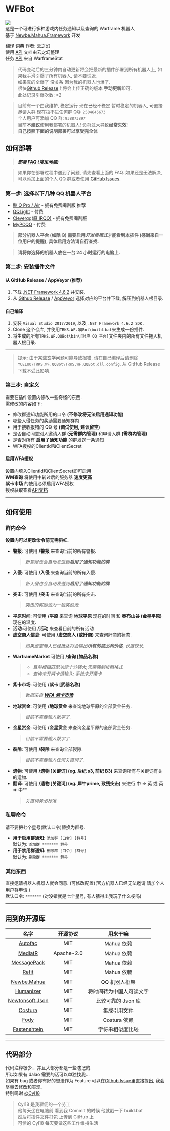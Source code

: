 # WFBot

![](https://ci.appveyor.com/api/projects/status/xdrcdmge2pub0ga6)  
这是一个可进行多种游戏内任务通知以及查询的 Warframe 机器人  
基于 [Newbe.Mahua.Framework](https://github.com/newbe36524/Newbe.Mahua.Framework) 开发

翻译 [词典](https://github.com/Richasy/WFA_Lexicon) 作者: 云之幻  
使用 [API](https://blog.richasy.cn/document/wfa/api/) 文档由云之幻整理  
任务 [API](https://docs.warframestat.us/) 来自 WarframeStat

> 代码变动后的三分钟内自动更新将会把最新的插件部署到所有机器人上, 如果我手滑引爆了所有机器人, 请不要慌张.  
> 如果真的全爆了 没关系 因为我的机器人也爆了.  
> 很快[Github Release](https://github.com/TRKS-Team/WFBot/releases/latest)上将会上传正确的版本 **手动更新**即可.  
> 此处记录引爆次数: *2

> 目前有一个由我维护, ~~稳定运行~~ ~~现在已经不稳定~~ 暂时稳定的机器人, ~~可直接邀请入群~~ 现在拉不进任何群 QQ: `2504645673`  
> 个人用户可添加 QQ 群: `938873897`  
> 目前**不建议**使用我部署的机器人! 负荷过大导致**经常失效**!  
> **自己按照下面的说明部署可以享受完全体**

## 如何部署

> **_[部署 FAQ (常见问题)](docs/faq.md)_**

> 如果你在部署过程中遇到了问题, 请先查看上面的 FAQ. 如果还是无法解决, 可以添加上面的个人 QQ 群或者使用 [GitHub Issues](https://github.com/TRKS-Team/WFBot/issues).

### 第一步: 选择以下几种 QQ 机器人平台

- [酷 Q Pro / Air](https://cqp.cc/) - 拥有免费阉割版 推荐
- [QQLight](https://www.52chat.cc/download.php) - 付费
- [Cleverqq(原 IRQQ)](https://www.cleverqq.cn/) - 拥有免费阉割版
- [MyPCQQ](https://mypcqq.cc/) - 付费

> **部分机器人平台 (如酷 Q) 需要启用*开发者模式*才能看到本插件 (感谢来自一位用户的提醒), 具体启用方法请自行查找.**

> **请将你选择的机器人放在一台 24 小时运行的电脑上.**

### 第二步: 安装插件文件

#### 从 GitHub Release / AppVeyor (推荐)

1. 下载 [.NET Framework 4.6.2](https://dotnet.microsoft.com/download/thank-you/net462) 并安装.
2. 从 [Github Release](https://github.com/TRKS-Team/WFBot/releases/latest) / [AppVeyor](https://ci.appveyor.com/project/TRKS-Team/wfbot/build/artifacts) 选择对应的平台并下载, 解压到机器人根目录.

#### 自己编译

1. 安装 `Visual Studio 2017/2019`, 以及 `.NET Framework 4.6.2 SDK.`
2. Clone 这个仓库, 并使用`TRKS.WF.QQBot\build.bat`来生成一份插件.
3. 将生成的所有`TRKS.WF.QQBot\bin\[对应 QQ 平台]`文件夹内的所有文件拖入机器人根目录.

---

> 提示: 由于某些玄学问题可能导致报错, 请在自己编译后请删除`YUELUO\TRKS.WF.QQBot\TRKS.WF.QQBot.dll.config`. 从 GitHub Release 下载不受此影响.

### 第三步: 自定义

需要在插件设置内修改一些奇怪的东西.  
需修改的内容如下:

- 修改群通知功能所用的口令 **(不修改将无法启用通知功能)**
- 哪些入侵任务的奖励需要通知群内
- 用于接收报错的 QQ 号 **(调试使用, 建议留空)**
- 是否自动同意别人邀请入群 **(无需群内管理)** 和申请入群 **(需群内管理)**
- 是否对所有 **启用了通知功能** 的群发送一条通知
- WFA授权的ClientId和ClientSecret  

#### 启用WFA授权

设置内填入ClientId和ClientSecret即可启用  
**WM查询** 将使用中转过后的服务器 **速度更高**  
**紫卡市场** 的使用必须启用WFA授权  
授权获取查看[API文档](https://blog.richasy.cn/document/wfa/api/)

---

## 如何使用

### 群内命令

**设置内可以更改命令前无需斜杠.**

- **警报**: 可使用 **/警报** 来查询当前的所有警报.
  > _新警报也会自动发送到**启用了通知功能的群**._
- **入侵**: 可使用 **/入侵** 来查询当前的所有入侵.
  > _新入侵也会自动发送到**启用了通知功能的群**._
- **突击**: 可使用 **/突击** 来查询当前的所有突击.
  > _突击的奖励池为一般奖励池._
- **平原时间**: 可使用 **/平原** 来查询 **地球平原** 现在的时间 和 **奥布山谷 (金星平原)** 现在的温度.
- **活动**:可使用 **/活动** 来查看目前的所有活动
- **虚空商人信息**: 可使用 **/虚空商人 (或奸商)** 来查询奸商的状态.
  > _如果虚空商人已经抵达将会输出**所有的商品和价格**, 长度较长._
- **WarframeMarket** 可使用 **/查询 \[物品名称]**
  > - _目前模糊匹配功能十分强大,无需强制按照格式_
  > - _查询未开紫卡请输入: 手枪未开紫卡_
- **紫卡市场**: 可使用 **/紫卡 \[武器名称]**
  > _数据来自 [**WFA 紫卡市场**](https://riven.richasy.cn/#/)_
- **地球赏金**: 可使用 **/地球赏金** 来查询地球平原的全部赏金任务.  
  > _目前不需要输入数字了._  
- **金星赏金**: 可使用 **/金星赏金** 来查询金星平原的全部赏金任务.  
  > _目前不需要输入数字了._  
- **裂隙**: 可使用 **/裂隙** 来查询全部裂隙.
  >_目前不需要输入任何关键词了._
- **遗物**: 可使用 **/遗物 \[关键词] (eg. 后纪 s3, 前纪 B3)** 来查询所有与关键词有关的遗物.
- **翻译**: 可使用 **/遗物 \[关键词] (eg. 犀牛prime, 致残突击)** 来进行 中 => 英 或 英 => 中**
  >_关键词务必标准_

### **私聊**命令

请不要把七个星号(默认口令)替换为群号.

- **用于启用群通知:** `添加群 [口令] [群号]`  
  默认为: `添加群 ******* 群号`
- **用于禁用群通知:** `删除群 [口令] [群号]`  
  默认为: `删除群 ******* 群号`

### 其他东西

直接邀请机器人机器人就会同意. (可修改配置)(官方机器人已经无法邀请 请加个人用户群申请.)   
默认口令: `*******` (对没错就是七个星号, 有人猜得出我玩了什么梗吗)

---

## 用到的开源库

|                             名字                             |  开源协议  |         用来干嘛         |
| :----------------------------------------------------------: | :--------: | :----------------------: |
|        [Autofac](https://github.com/autofac/Autofac)         |    MIT     |        Mahua 依赖        |
|        [MediatR](https://github.com/jbogard/MediatR)         | Apache-2.0 |        Mahua 依赖        |
| [MessagePack](https://github.com/neuecc/MessagePack-CSharp/) |    MIT     |        Mahua 依赖        |
|         [Refit](https://github.com/reactiveui/refit)         |    MIT     |        Mahua 依赖        |
|             [Newbe.Mahua](http://www.newbe.pro/)             |    MIT     |      QQ 机器人框架       |
|      [Humanizer](https://github.com/Humanizr/Humanizer)      |    MIT     | 将时间转为中国人可读文字 |
|      [Newtonsoft.Json](https://www.newtonsoft.com/json)      |    MIT     |    比较可靠的 Json 库    |
|          [Costura](https://github.com/Fody/Costura)          |    MIT     |       集成引用文件       |
|             [Fody](https://github.com/Fody/Fody)             |    MIT     |       Costura 依赖       |
|  [Fastenshtein](https://github.com/DanHarltey/Fastenshtein)  |    MIT     |     字符串相似度比较     |

---

## 代码部分

代码注释极少... 并且大部分都是一些瞎记的.  
所以如果有 dalao 需要的话可以单独找我...  
如果有 bug 或者你有好的想法作为 Feature 可以在[Github Issue](https://github.com/TRKS-Team/WFBot/issues)里直接提出, 我会尽量去修改和实现.  
特别鸣谢 [@Cyl18](https://github.com/Cyl18)  
> Cyl18 是我雇佣的一个劳工  
> 他每天坐在电脑前 看到我 Commit 的时候 他就戳一下 build.bat  
> 然后将插件文件打包 上传到 GitHub 上  
> 可怜的 Cyl18 每天要做这些工作维持生活  
